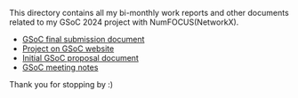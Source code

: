 This directory contains all my bi-monthly work reports and other documents related to my GSoC 2024 project with NumFOCUS(NetworkX).

- [GSoC final submission document](https://docs.google.com/document/d/1t7mZNv2f_8BjUGpfSOyNhtpCgUHTboP5VpRbrPII-nU/edit?usp=sharing)
- [Project on GSoC website](https://summerofcode.withgoogle.com/programs/2024/projects/78MjHdc8)
- [Initial GSoC proposal document](./A_Juneja_GSoC24_initial_proposal.pdf)
- [GSoC meeting notes](https://hackmd.io/@Schefflera-Arboricola/By6_8lTmR)

Thank you for stopping by :)
